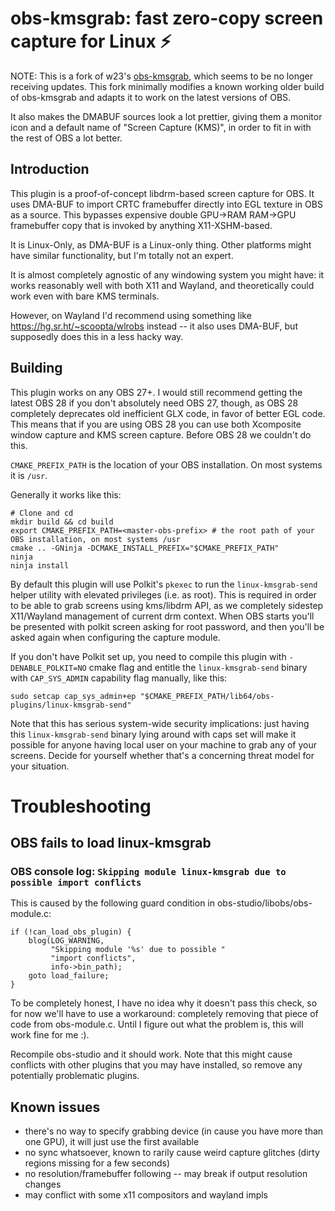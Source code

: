 # obs-kmsgrab: fast zero-copy screen capture for Linux ⚡

NOTE: This is a fork of w23's [obs-kmsgrab](https://github.com/w23/obs-kmsgrab), which seems to be no longer receiving updates. This fork minimally modifies a known working older build of obs-kmsgrab and adapts it to work on the latest versions of OBS.

It also makes the DMABUF sources look a lot prettier, giving them a monitor icon and a default name of "Screen Capture (KMS)", in order to fit in with the rest of OBS a lot better.

## Introduction

This plugin is a proof-of-concept libdrm-based screen capture for OBS. It uses DMA-BUF to import CRTC framebuffer directly into EGL texture in OBS as a source. This bypasses expensive double GPU->RAM RAM->GPU framebuffer copy that is invoked by anything X11-XSHM-based.

It is Linux-Only, as DMA-BUF is a Linux-only thing. Other platforms might have similar functionality, but I'm totally not an expert.

It is almost completely agnostic of any windowing system you might have: it works reasonably well with both X11 and Wayland, and theoretically could work even with bare KMS terminals.

However, on Wayland I'd recommend using something like https://hg.sr.ht/~scoopta/wlrobs instead -- it also uses DMA-BUF, but supposedly does this in a less hacky way.

## Building

This plugin works on any OBS 27+. I would still recommend getting the latest OBS 28 if you don't absolutely need OBS 27, though, as OBS 28 completely deprecates old inefficient GLX code, in favor of better EGL code. This means that if you are using OBS 28 you can use both Xcomposite window capture and KMS screen capture. Before OBS 28 we couldn't do this.

`CMAKE_PREFIX_PATH` is the location of your OBS installation. On most systems it is `/usr`.

Generally it works like this:
```
# Clone and cd
mkdir build && cd build
export CMAKE_PREFIX_PATH=<master-obs-prefix> # the root path of your OBS installation, on most systems /usr
cmake .. -GNinja -DCMAKE_INSTALL_PREFIX="$CMAKE_PREFIX_PATH"
ninja
ninja install
```

By default this plugin will use Polkit's `pkexec` to run the `linux-kmsgrab-send` helper utility with elevated privileges (i.e. as root). This is required in order to be able to grab screens using kms/libdrm API, as we completely sidestep X11/Wayland management of current drm context. When OBS starts you'll be presented with polkit screen asking for root password, and then you'll be asked again when configuring the capture module.

If you don't have Polkit set up, you need to compile this plugin with `-DENABLE_POLKIT=NO` cmake flag and entitle the `linux-kmsgrab-send` binary with `CAP_SYS_ADMIN` capability flag manually, like this:
```
sudo setcap cap_sys_admin+ep "$CMAKE_PREFIX_PATH/lib64/obs-plugins/linux-kmsgrab-send"
```
Note that this has serious system-wide security implications: just having this `linux-kmsgrab-send` binary lying around with caps set will make it possible for anyone having local user on your machine to grab any of your screens. Decide for yourself whether that's a concerning threat model for your situation.

# Troubleshooting
## OBS fails to load linux-kmsgrab
### OBS console log: `Skipping module linux-kmsgrab due to possible import conflicts`
This is caused by the following guard condition in obs-studio/libobs/obs-module.c:

```
if (!can_load_obs_plugin) {
	blog(LOG_WARNING,
	     "Skipping module '%s' due to possible "
	     "import conflicts",
	     info->bin_path);
	goto load_failure;
}
```

To be completely honest, I have no idea why it doesn't pass this check, so for now we'll have to use a workaround: completely removing that piece of code from obs-module.c. Until I figure out what the problem is, this will work fine for me :).

Recompile obs-studio and it should work. Note that this might cause conflicts with other plugins that you may have installed, so remove any potentially problematic plugins.

## Known issues
- there's no way to specify grabbing device (in cause you have more than one GPU), it will just use the first available
- no sync whatsoever, known to rarily cause weird capture glitches (dirty regions missing for a few seconds)
- no resolution/framebuffer following -- may break if output resolution changes
- may conflict with some x11 compositors and wayland impls
